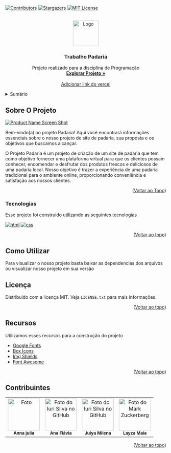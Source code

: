 <!-- Improved compatibility of Voltar ao topo link: See: https://github.com/othneildrew/Best-README-Template/pull/73 -->
<a name="readme-top"></a>

<!-- PROJECT SHIELDS -->
<!--
*** I'm using markdown "reference style" links for readability.
*** Reference links are enclosed in brackets [ ] instead of parentheses ( ).
*** See the bottom of this document for the declaration of the reference variables
*** for contributors-url, forks-url, etc. This is an optional, concise syntax you may use.
*** https://www.markdownguide.org/basic-syntax/#reference-style-links
-->
[![Contributors][contributors-shield]][contributors-url]
[![Stargazers][stars-shield]][stars-url]
[![MIT License][license-shield]][license-url]


<!-- PROJECT LOGO -->
<br />
<div align="center">
  <a href="https://img.freepik.com/vetores-premium/modelo-de-logotipo-de-padaria_441059-120.jpg">
    <img src="https://img.freepik.com/vetores-premium/modelo-de-logotipo-de-padaria_441059-120.jpg" alt="Logo" width="80" height="80">
  </a>

  <h3 align="center">Trabalho Padaria </h3>

  <p align="center">
    Projeto realizado para a disciplina de Programação
    <br />
    <a href="https://github.com/oliveeiralucas/trabalhoPadaria"><strong>Explorar Projeto »</strong></a>
    <br />
    <br />
    <a href="https://google.com">Adicionar link do vercel</a>
  </p>
</div>


<!-- Tabela de Conteúdo  -->
<details>
  <summary>Sumário</summary>
  <ol>
    <li>
      <a href="#sobre-o-projeto">Sobre o Projeto</a>
        <li><a href="#tecnologias">Tecnologias</a></li>
    </li>
    <li>
      <a href="#como-utilizar">Como Utilizar?</a>
        <li><a href="#licença">Licença</a></li>
        <li><a href="#recursos">Recursos</a></li>
    </li>
    <li><a href="#contribuintes">Contribuintes</a></li>
  </ol>
</details>



<!-- Sobre o Projeto-->
## Sobre O Projeto

[![Product Name Screen Shot][product-screenshot]](https://example.com)

Bem-vindo(a) ao projeto Padaria! Aqui você encontrará informações essenciais sobre o nosso projeto de site de padaria, sua proposta e os objetivos que buscamos alcançar.

O Projeto Padaria é um projeto de criação de um site de padaria que tem como objetivo fornecer uma plataforma virtual para que os clientes possam conhecer, encomendar e desfrutar dos produtos frescos e deliciosos de uma padaria local. Nosso objetivo é trazer a experiência de uma padaria tradicional para o ambiente online, proporcionando conveniência e satisfação aos nossos clientes.

<p align="right">(<a href="#readme-top">Voltar ao Topo</a>)</p>


<!-- tecnologias -->
### Tecnologias

Esse projeto foi construído utilizando as seguintes tecnologias

 [![html][HTML.com]][HTML-url]
 [![css][Css.com]][CSS-url]

<p align="right">(<a href="#readme-top">Voltar ao topo</a>)</p>


<!-- como utilizar -->
## Como Utilizar

Para visualizar o nosso projeto basta baixar as dependencias dos arquivos ou visualizar nosso projeto em sua versão <a href=""></a>
<br>

<!-- licença -->
## Licença

Distribuído com a licença MIT. Veja `LICENSE.txt` para mais informações.

<p align="right">(<a href="#readme-top">Voltar ao topo</a>)</p>


<!-- Recursos -->
## Recursos
Utilizamos esses recursos para a construção do projeto

* [Google Fonts](https://fonts.google.com/)
* [Box Icons](https://boxicons.com/)
* [Img Shields](https://shields.io)
* [Font Awesome](https://fontawesome.com)

<p align="right">(<a href="#readme-top">Voltar ao topo</a>)</p>

<!-- contribuidores -->
## Contribuintes

<table>
  <tr>
    <td align="center">
        <img src="/trabalhoPadaria/integrante4.jpg" width="100px;" alt="Foto "/><br>
        <sub>
          <b>Anna julia</b>
        </sub>
    </td>
    <td align="center">
        <img src="/trabalhoPadaria/integrante1.jpg" width="100px;" alt="Foto do Iuri Silva no GitHub"/><br>
        <sub>
          <b>Ana Flávia</b>
        </sub>
      </a>
    <td align="center">
        <img src="/trabalhoPadaria/integrante3.jpg" width="100px;" alt="Foto do Iuri Silva no GitHub"/><br>
        <sub>
          <b>Julya Milena</b>
        </sub>
    </td>
    <td align="center">
        <img src="/trabalhoPadaria/integrante2.jpg" width="100px;" alt="Foto do Mark Zuckerberg"/><br>
        <sub>
          <b>Layza Maia</b>
        </sub>
    </td>
  </tr>
</table>

<p align="right">(<a href="#readme-top">Voltar ao topo</a>)</p>

<!-- MARKDOWN LINKS & IMAGES -->
<!-- https://www.markdownguide.org/basic-syntax/#reference-style-links -->
[contributors-shield]: https://img.shields.io/github/contributors/oliveeiralucas/trabalhoPadaria.svg?style=for-the-badge
[contributors-url]: https://github.com/oliveeiralucas/trabalhoPadaria/graphs/contributors
[stars-shield]: https://img.shields.io/github/stars/oliveeiralucas/trabalhoPadaria.svg?style=for-the-badge
[stars-url]: https://github.com/oliveeiralucas/trabalhoPadaria/stargazers
[license-shield]: https://img.shields.io/github/license/oliveeiralucas/trabalhoPadaria.svg?style=for-the-badge
[license-url]: https://github.com/oliveeiralucas/trabalhoPadaria/LICENSE.txt
[product-screenshot]: https://assets-global.website-files.com/60870fec5b198a014ca79bcd/63dd73a80230f259a72e8d69_padaria%20sistema%20kyte.png

<!-- certo -->
[HTML.com]: https://img.shields.io/badge/HTML-5-orange?style=for-the-badge&logo=html5&logoColor=white
[HTML-url]: https://html.spec.whatwg.org

[CSS.com]: https://img.shields.io/badge/CSS-3-blue?style=for-the-badge&logo=css3&logoColor=white
[CSS-url]: https://www.w3.org/Style/CSS/Overview.en.html 
